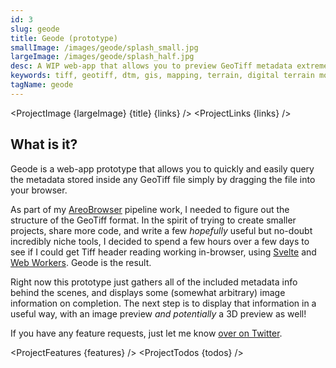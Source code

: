 ```yaml
---
id: 3
slug: geode
title: Geode (prototype)
smallImage: /images/geode/splash_small.jpg
largeImage: /images/geode/splash_half.jpg
desc: A WIP web-app that allows you to preview GeoTiff metadata extremely quickly, directly in your browser.
keywords: tiff, geotiff, dtm, gis, mapping, terrain, digital terrain model, planetary data, data
tagName: geode
---
```


<script>
    import ProjectImage from '$lib/ProjectImage.svelte'
    import ProjectLinks from '$lib/ProjectLinks.svelte'
    import ProjectFeatures from '$lib/ProjectFeatures.svelte'
    import ProjectTodos from '$lib/ProjectTodos.svelte'

    const links = [
        {
            title:"Website",
            url:"https://mattbrealey.com/geode"
        }
    ]

    const features = []
    const todos = [
        "Finalise a UI design",
        "Implement the UI",
        "Experiment with image previews at different resolutions",
        "Experiment with a 3D preview"
    ]
</script>

<ProjectImage {largeImage} {title} {links} />
<ProjectLinks {links} />
<h2 id="what-is-it" class="mt-6 text-xl text-pink-600 font-light">What is it?</h2>

Geode is a web-app prototype that allows you to quickly and easily query the metadata stored inside any GeoTiff file simply by dragging the file into your browser.

As part of my [AreoBrowser](./projects/areo-browser) pipeline work, I needed to figure out the structure of the GeoTiff format. In the spirit of trying to create smaller projects,
share more code, and write a few _hopefully_ useful but no-doubt incredibly niche tools, I decided to spend a few hours over a few days to see if I could get
Tiff header reading working in-browser, using [Svelte](https://svelte.dev/) and [Web Workers](https://medium.com/samsung-internet-dev/web-workers-in-the-real-world-d61387958a40).
Geode is the result. 

Right now this prototype just gathers all of the included metadata info behind the scenes, and displays some (somewhat arbitrary) image information on completion. 
The next step is to display that information in a useful way, with an image preview _and potentially_ a 3D preview as well!

If you have any feature requests, just let me know [over on Twitter](https://twitter.com/badgrenola).

<ProjectFeatures {features} />
<ProjectTodos {todos} />